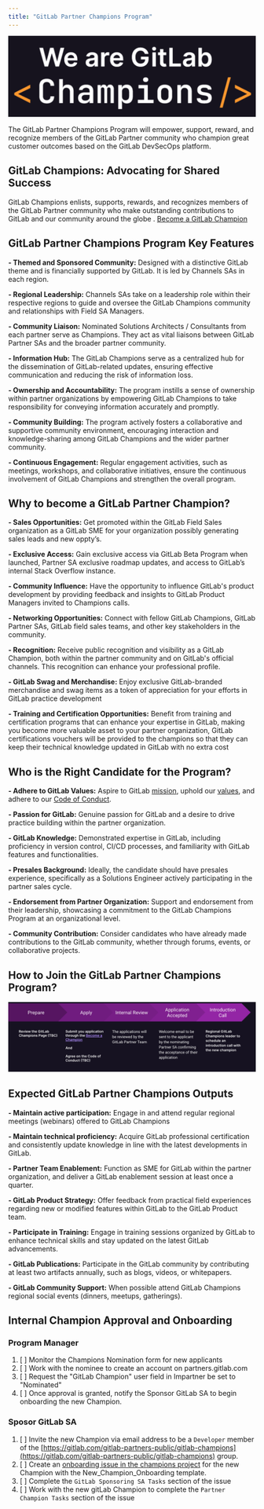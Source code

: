 ```yaml
---
title: "GitLab Partner Champions Program"
---
```


![GitLab Partner Champion](images/champions-dark-bg.png)

<link rel="stylesheet" type="text/css" href="/stylesheets/biztech.css" />

The GitLab Partner Champions Program will empower, support, reward, and recognize members of the GitLab Partner community who champion great customer outcomes based on the GitLab DevSecOps platform.

## GitLab Champions: Advocating for Shared Success

GitLab Champions enlists, supports, rewards, and recognizes members of the GitLab Partner community who make outstanding contributions to GitLab and our community around the globe .
[Become a GitLab Champion](https://docs.google.com/forms/d/e/1FAIpQLSdLonA8F4Msz8wujNeOYKwkC0ohjUamgv4ZH3FNgC2MQHgBzA/viewform?subject=GitLab%20Heroes%20Application&body)

## GitLab Partner Champions Program Key Features

**- Themed and Sponsored Community:** Designed with a distinctive GitLab theme and is financially supported by GitLab. It is led by Channels SAs in each region.

**- Regional Leadership:** Channels SAs take on a leadership role within their respective regions to guide and oversee the GitLab Champions community and relationships with Field SA Managers.

**- Community Liaison:** Nominated Solutions Architects / Consultants from each partner serve as Champions. They act as vital liaisons between GitLab Partner SAs and the broader partner community.

**- Information Hub:** The GitLab Champions serve as a centralized hub for the dissemination of GitLab-related updates, ensuring effective communication and reducing the risk of information loss.

**- Ownership and Accountability:** The program instills a sense of ownership within partner organizations by empowering GitLab Champions to take responsibility for conveying information accurately and promptly.

**- Community Building:** The program actively fosters a collaborative and supportive community environment, encouraging interaction and knowledge-sharing among GitLab Champions and the wider partner community.

**- Continuous Engagement:** Regular engagement activities, such as meetings, workshops, and collaborative initiatives, ensure the continuous involvement of GitLab Champions and strengthen the overall program.

## Why to become a GitLab Partner Champion?

**- Sales Opportunities:** Get promoted within the GitLab Field Sales organization as a GitLab SME for your organization possibly generating sales leads and new oppty’s.

**- Exclusive Access:** Gain exclusive access via GitLab Beta Program when launched, Partner SA exclusive roadmap updates, and access to GitLab’s internal Stack Overflow instance.

**- Community Influence:** Have the opportunity to influence GitLab's product development by providing feedback and insights to GitLab Product Managers invited to Champions calls.

**- Networking Opportunities:** Connect with fellow GitLab Champions, GitLab Partner SAs, GitLab field sales teams, and other key stakeholders in the community.

**- Recognition:** Receive public recognition and visibility as a GitLab Champion, both within the partner community and on GitLab's official channels. This recognition can enhance your professional profile.

**- GitLab Swag and Merchandise:** Enjoy exclusive GitLab-branded merchandise and swag items as a token of appreciation for your efforts in GitLab practice development

**- Training and Certification Opportunities:** Benefit from training and certification programs that can enhance your expertise in GitLab, making you become more valuable asset to your partner organization, GitLab certifications vouchers will be provided to the champions so that they can keep their technical knowledge updated in GitLab with no extra cost

## Who is the Right Candidate for the Program?

**- Adhere to GitLab Values:** Aspire to GitLab [mission](https://about.gitlab.com/company/mission/#mission), uphold our [values](https://about.gitlab.com/handbook/values/), and adhere to our [Code of Conduct](https://about.gitlab.com/community/contribute/code-of-conduct/).

**- Passion for GitLab:** Genuine passion for GitLab and a desire to drive practice building within the partner organization.

**- GitLab Knowledge:** Demonstrated expertise in GitLab, including proficiency in version control, CI/CD processes, and familiarity with GitLab features and functionalities.

**- Presales Background:** Ideally, the candidate should have presales experience, specifically as a Solutions Engineer actively participating in the partner sales cycle.

**- Endorsement from Partner Organization:** Support and endorsement from their leadership, showcasing a commitment to the GitLab Champions Program at an organizational level.

**- Community Contribution:** Consider candidates who have already made contributions to the GitLab community, whether through forums, events, or collaborative projects.

## How to Join the GitLab Partner Champions Program?

![The Process to become a GitLab Partner Champion](images/BecomeAChampion.png)

## Expected GitLab Partner Champions Outputs

**- Maintain active participation:** Engage in and attend regular regional meetings (webinars) offered to GitLab Champions

**- Maintain technical proficiency:** Acquire GitLab professional certification and consistently update knowledge in line with the latest developments in GitLab.

**- Partner Team Enablement:** Function as SME for GitLab within the partner organization, and deliver a GitLab enablement session at least once a quarter.

**- GitLab Product Strategy:** Offer feedback from practical field experiences regarding new or modified features within GitLab to the GitLab Product team.

**- Participate in Training:** Engage in training sessions organized by GitLab to enhance technical skills and stay updated on the latest GitLab advancements.

**- GitLab Publications:** Participate in the GitLab community by contributing at least two artifacts annually, such as blogs, videos, or whitepapers.

**- GitLab Community Support:** When possible attend GitLab Champions regional social events (dinners, meetups, gatherings).

## Internal Champion Approval and Onboarding

### Program Manager

1. [ ] Monitor the Champions Nomination form for new applicants
1. [ ] Work with the nominee to create an account on partners.gitlab.com
1. [ ] Request the "GitLab Champion" user field in Impartner be set to "Nominated"
1. [ ] Once approval is granted, notify the Sponsor GitLab SA to begin onboarding the new Champion.

### Sposor GitLab SA

1. [ ] Invite the new Champion via email address to be a `Developer` member of the [https://gitlab.com/gitlab-partners-public/gitlab-champions](https://gitlab.com/gitlab-partners-public/gitlab-champions) group.
1. [ ] Create an [onboarding issue in the champions project](https://gitlab.com/gitlab-partners-public/gitlab-champions/champions/-/issues/new#) for the new Champion with the New_Champion_Onboarding template.
1. [ ] Complete the `GitLab Sponsoring SA Tasks` section of the issue
1. [ ] Work with the new gitLab Champion to complete the `Partner Champion Tasks` section of the issue
